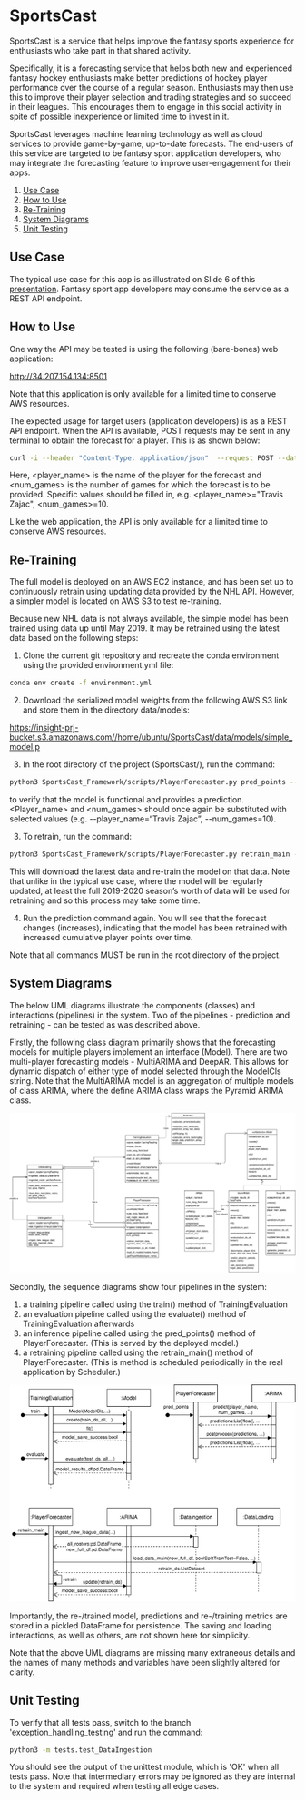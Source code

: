 # SportsCast

SportsCast is a service that helps improve the fantasy sports experience for enthusiasts who take part in that shared activity.

Specifically, it is a forecasting service that helps both new and experienced fantasy hockey enthusiasts make better predictions of hockey player performance over the course of a regular season. Enthusiasts may then use this to improve their player selection and trading strategies and so succeed in their leagues. This encourages them to engage in this social activity in spite of possible inexperience or limited time to invest in it.

SportsCast leverages machine learning technology as well as cloud services to provide game-by-game, up-to-date forecasts. The end-users of this service are targeted to be fantasy sport application developers, who may integrate the forecasting feature to improve user-engagement for their apps.

1. <a href="#usecase">Use Case</a>
2. <a href="#usage">How to Use</a>
3. <a href="#retraining">Re-Training</a>
4. <a href="#system">System Diagrams</a>
5. <a href="#testing">Unit Testing</a>

<a id="usecase"></a>
## Use Case

The typical use case for this app is as illustrated on Slide 6 of this [presentation](https://docs.google.com/presentation/d/1TYmXAC4el1T8N4D6sicpDYRG3scOd_jr8fZxCnGjlI4/edit?usp=sharing). Fantasy sport app developers may consume the service as a REST API endpoint.

<a id="usage"></a>
## How to Use

One way the API may be tested is using the following (bare-bones) web application: 

http://34.207.154.134:8501

Note that this application is only available for a limited time to conserve AWS resources.

The expected usage for target users (application developers) is as a REST API endpoint. When the API is available, POST requests may be sent in any terminal to obtain the forecast for a player. This is as shown below:

```bash
curl -i --header "Content-Type: application/json"  --request POST --data '[<player_name>,<num_games>]' https://ya9k6g79n3.execute-api.us-east-1.amazonaws.com/Prod/predict
```

Here, <player_name> is the name of the player for the forecast and <num_games> is the number of games for which the forecast is to be provided. Specific values should be filled in, e.g. <player_name>="Travis Zajac", <num_games>=10.

Like the web application, the API is only available for a limited time to conserve AWS resources.

<a id="retraining"></a>
## Re-Training

The full model is deployed on an AWS EC2 instance, and has been set up to continuously retrain using updating data provided by the NHL API. However, a simpler model is located on AWS S3 to test re-training.

Because new NHL data is not always available, the simple model has been trained using data up until May 2019. It may be retrained using the latest data based on the following steps:

1. Clone the current git repository and recreate the conda environment using the provided environment.yml file:

```bash
conda env create -f environment.yml
```

2. Download the serialized model weights from the following AWS S3 link and store them in the directory data/models:

  https://insight-prj-bucket.s3.amazonaws.com//home/ubuntu/SportsCast/data/models/simple_model.p

3. In the root directory of the project (SportsCast/), run the command:

```bash
python3 SportsCast_Framework/scripts/PlayerForecaster.py pred_points --player_name=“<player_name>” --num_games=<num_games> --models_dir=$(pwd)/data/models --models_filename=“simple_model”
```

to verify that the model is functional and provides a prediction. <Player_name> and <num_games> should once again be substituted with selected values (e.g. --player_name=“Travis Zajac”, --num_games=10).


3. To retrain, run the command:

```bash
python3 SportsCast_Framework/scripts/PlayerForecaster.py retrain_main --hparams="" --models_fname="simple_model" --use_exog_feats=False
```

This will download the latest data and re-train the model on that data. Note that unlike in the typical use case, where the model will be regularly updated, at least the full 2019-2020 season’s worth of data will be used for retraining and so this process may take some time.


4. Run the prediction command again. You will see that the forecast changes (increases), indicating that the model has been retrained with increased cumulative player points over time.

Note that all commands MUST be run in the root directory of the project.

<a id="system"></a>
## System Diagrams

The below UML diagrams illustrate the components (classes) and interactions (pipelines) in the system. Two of the pipelines - prediction and retraining - can be tested as was described above.

Firstly, the following class diagram primarily shows that the forecasting models for multiple players implement an interface (Model). There are two multi-player  forecasting models - MultiARIMA and DeepAR. This allows for dynamic dispatch of either type of model selected through the ModelCls string. Note that the MultiARIMA model is an aggregation of multiple models of class ARIMA, where the define ARIMA class wraps the Pyramid ARIMA class.

![Alt text](images/SportsCast_Class_Diagram.png?raw=true "Class Diagram")

Secondly, the sequence diagrams show four pipelines in the system:

1. a training pipeline called using the train() method of TrainingEvaluation
2. an evaluation pipeline called using the evaluate() method of TrainingEvaluation afterwards
3. an inference pipeline called using the pred_points() method of PlayerForecaster. (This is served by the deployed model.)
4. a retraining pipeline called using the retrain_main() method of PlayerForecaster. (This is method is scheduled periodically in the real application by Scheduler.)

![Alt text](images/SportsCast_Sequence_Diagram.png?raw=true "Sequence Diagram")

Importantly, the re-/trained model, predictions and re-/training metrics are stored in a pickled DataFrame for persistence. The saving and loading interactions, as well as others, are not shown here for simplicity.

Note that the above UML diagrams are missing many extraneous details and the names of many methods and variables have been slightly altered for clarity.

<a id="testing"></a>
## Unit Testing
To verify that all tests pass, switch to the branch 'exception_handling_testing' and run the command:
```bash
python3 -m tests.test_DataIngestion
```

You should see the output of the unittest module, which is 'OK' when all tests pass. Note that intermediary errors may be ignored as they are internal to the system and required when testing all edge cases.
